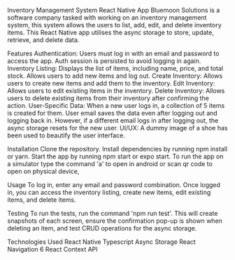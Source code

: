 Inventory Management System React Native App
Bluemoon Solutions is a software company tasked with working on an inventory management system, this system allows the users to list, add, edit, and delete inventory items. This React Native app utilises the async storage to store, update, retrieve, and delete data.

Features
Authentication: Users must log in with an email and password to access the app. Auth session is persisted to avoid logging in again.
Inventory Listing: Displays the list of items, including name, price, and total stock. Allows users to add new items and log out.
Create Inventory: Allows users to create new items and add them to the inventory.
Edit Inventory: Allows users to edit existing items in the inventory.
Delete Inventory: Allows users to delete existing items from their inventory after confirming the action.
User-Specific Data: When a new user logs in, a collection of 5 items is created for them. User email saves the data even after logging out and logging back in. However, if a different email logs in after logging out, the async storage resets for the new user.
UI/UX: A dummy image of a shoe has been used to beautify the user interface.

Installation
Clone the repository.
Install dependencies by running npm install or yarn.
Start the app by running npm start or expo start.
To run the app on a simulator type the command 'a' to open in android or scan qr code to open on physical device,

Usage
To log in, enter any email and password combination. Once logged in, you can access the inventory listing, create new items, edit existing items, and delete items.

Testing
To run the tests, run the command 'npm run test'. This will create snapshots of each screen, ensure the confirmation pop-up is shown when deleting an item, and test CRUD operations for the async storage.

Technologies Used
React Native
Typescript
Async Storage
React Navigation 6
React Context API